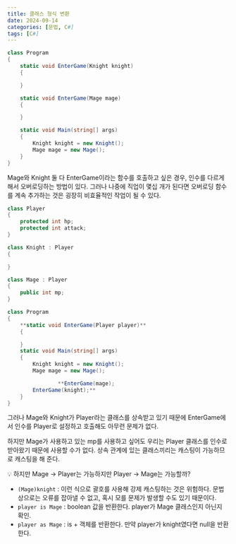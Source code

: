 ```yaml
---
title: 클래스 형식 변환
date: 2024-09-14
categories: [문법, C#]
tags: [C#]
---
```

```csharp
class Program
{ 
    static void EnterGame(Knight knight)
    {

    }

    static void EnterGame(Mage mage)
    {

    }

    static void Main(string[] args)
    {
        Knight knight = new Knight();
        Mage mage = new Mage(); 
    }
}
```

Mage와 Knight 둘 다 EnterGame이라는 함수를 호출하고 싶은 경우, 인수를 다르게 해서 오버로딩하는 방법이 있다. 그러나 나중에 직업이 몇십 개가 된다면 오버로딩 함수를 계속 추가하는 것은 굉장히 비효율적인 작업이 될 수 있다. 

```csharp
class Player
{
    protected int hp;
    protected int attack;
}

class Knight : Player
{

}

class Mage : Player
{
    public int mp;
}

class Program
{ 
    **static void EnterGame(Player player)**
    {

    }
    static void Main(string[] args)
    {
        Knight knight = new Knight();
        Mage mage = new Mage(); 

				**EnterGame(mage);
        EnterGame(knight);**
    }
}
```

그러나 Mage와 Knight가 Player라는 클래스를 상속받고 있기 때문에 EnterGame에서 인수를 Player로 설정하고 호출해도 아무런 문제가 없다.

하지만 Mage가 사용하고 있는 mp를 사용하고 싶어도 우리는 Player 클래스를 인수로 받아왔기 때문에 사용할 수가 없다. 상속 관계에 있는 클래스끼리는 캐스팅이 가능하므로 캐스팅을 해 준다. 

<aside>
💡 하지만 Mage → Player는 가능하지만 Player → Mage는 가능할까?

</aside>

- `(Mage)knight` : 이런 식으로 괄호를 사용해 강제 캐스팅하는 것은 위험하다. 문법 상으로는 오류를 잡아낼 수 없고, 혹시 모를 문제가 발생할 수도 있기 때문이다.
- `player is Mage` :  boolean 값을 반환한다. player가 Mage 클래스인지 아닌지 확인.
- `player as Mage` : is + 객체를 반환한다. 만약 player가 knight였다면 null을 반환한다.